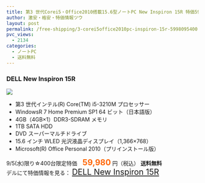 ```yaml
---
title: 第3 世代Corei5・Office2010搭載15.6型ノートPC New Inspiron 15R 特価59,980円！9/5(水)限り☆400台限定
author: 激安・格安・特価情報ツウ
layout: post
permalink: /free-shipping/3-corei5office2010pc-inspiron-15r-5998095400.html
pvc_views:
  - 2134
categories:
  - ノートPC
  - 送料無料
---
```

### DELL New Inspiron 15R

<div class="img-bg2 img_L">
  <a href="http://click.linksynergy.com/fs-bin/click?id=jJ8f/myhj5s&#038;offerid=211886.10003963&#038;type=3&#038;subid=0" target="_blank"><IMG border=0 src="http://i1.wp.com/img.dell.com/images/jp/banners/banners_l/NEW_INS15R_140x110.jpg?w=546" data-recalc-dims="1"></a><IMG border=0 width=1 height=1 src="http://ad.linksynergy.com/fs-bin/show?id=jJ8f/myhj5s&#038;bids=39250.10001930&#038;type=2&#038;subid=0" >
</div>

<!--more-->

  * 第3 世代インテル(R) Core(TM) i5-3210M プロセッサー
  * WindowsR 7 Home Premium SP1 64 ビット（日本語版）
  * 4GB（4GB×1）DDR3-SDRAM メモリ
  * 1TB SATA HDD
  * DVD スーパーマルチドライブ
  * 15.6 インチ WLED 光沢液晶ディスプレイ（1,366×768）
  * Microsoft(R) Office Personal 2010（プリインストール版）

9/5(水)限り☆400台限定特価　<span style="color: #ff6600; font-size: 150%;"><strong>59,980</strong></span> 円（税込） **送料無料**  
デルにて特価情報を見る： <span style="font-size: 150%;"><a href="http://click.linksynergy.com/fs-bin/click?id=jJ8f/myhj5s&#038;offerid=211886.10003963&#038;type=3&#038;subid=0" target="_blank">DELL New Inspiron 15R</a></span>